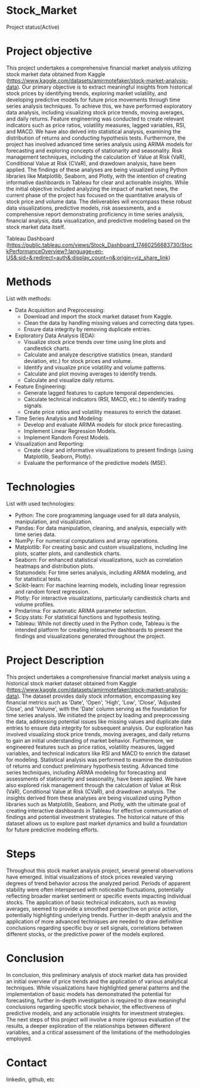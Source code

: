 # Stock_Market
  Project status(Active)

# Project objective
  This project undertakes a comprehensive financial market analysis utilizing stock market data obtained from Kaggle (https://www.kaggle.com/datasets/amirmotefaker/stock-market-analysis-data). Our primary objective is to extract meaningful insights from historical stock prices by identifying trends, exploring market volatility, and developing predictive models for future price movements through time series analysis techniques. To achieve this, we have performed exploratory data analysis, including visualizing stock price trends, moving averages, and daily returns. Feature engineering was conducted to create relevant indicators such as price ratios, volatility measures, lagged variables, RSI, and MACD. We have also delved into statistical analysis, examining the distribution of returns and conducting hypothesis tests. Furthermore, the project has involved advanced time series analysis using ARIMA models for forecasting and exploring concepts of stationarity and seasonality. Risk management techniques, including the calculation of Value at Risk (VaR), Conditional Value at Risk (CVaR), and drawdown analysis, have been applied. The findings of these analyses are being visualized using Python libraries like Matplotlib, Seaborn, and Plotly, with the intention of creating informative dashboards in Tableau for clear and actionable insights. While the initial objective included analyzing the impact of market news, the current phase of the project has focused on the quantitative analysis of stock price and volume data. The deliverables will encompass these robust data visualizations, predictive models, risk assessments, and a comprehensive report demonstrating proficiency in time series analysis, financial analysis, data visualization, and predictive modeling based on the stock market data itself.

  Tableau Dashboard (https://public.tableau.com/views/Stock_Dashboard_17460256683730/StockPerformanceOverview?:language=en-US&:sid=&:redirect=auth&:display_count=n&:origin=viz_share_link)

# Methods
  List with methods:
  - Data Acquisition and Preprocessing:
    - Download and import the stock market dataset from Kaggle.
    - Clean the data by handling missing values and correcting data types.
    - Ensure data integrity by removing duplicate entries.
  - Exploratory Data Analysis (EDA):
    - Visualize stock price trends over time using line plots and candlestick charts.
    - Calculate and analyze descriptive statistics (mean, standard deviation, etc.) for stock prices and volume.
    - Identify and visualize price volatility and volume patterns.
    - Calculate and plot moving averages to identify trends.
    - Calculate and visualize daily returns.
  - Feature Engineering:
    - Generate lagged features to capture temporal dependencies.
    - Calculate technical indicators (RSI, MACD, etc.) to identify trading signals.
    - Create price ratios and volatility measures to enrich the dataset.
  - Time Series Analysis and Modeling:
    - Develop and evaluate ARIMA models for stock price forecasting.
    - Implement Linear Regression Models.
    - Implement Random Forest Models.
  - Visualization and Reporting:
    - Create clear and informative visualizations to present findings (using Matplotlib, Seaborn, Plotly).
    - Evaluate the performance of the predictive models (MSE).

# Technologies 
  List with used technologies:
  - Python: The core programming language used for all data analysis, manipulation, and visualization.
  - Pandas: For data manipulation, cleaning, and analysis, especially with time series data.
  - NumPy: For numerical computations and array operations.
  - Matplotlib: For creating basic and custom visualizations, including line plots, scatter plots, and candlestick charts.
  - Seaborn: For enhanced statistical visualizations, such as correlation heatmaps and distribution plots.
  - Statsmodels: For time series analysis, including ARIMA modeling, and for statistical tests.
  - Scikit-learn: For machine learning models, including linear regression and random forest regression.
  - Plotly: For interactive visualizations, particularly candlestick charts and volume profiles.
  - Pmdarima: For automatic ARIMA parameter selection.
  - Scipy.stats: For statistical functions and hypothesis testing.
  - Tableau: While not directly used in the Python code, Tableau is the intended platform for creating interactive dashboards to present the findings and visualizations generated throughout the project.

# Project Description
  This project undertakes a comprehensive financial market analysis using a historical stock market dataset obtained from Kaggle (https://www.kaggle.com/datasets/amirmotefaker/stock-market-analysis-data). The dataset provides daily stock information, encompassing key financial metrics such as 'Date', 'Open', 'High', 'Low', 'Close', 'Adjusted Close', and 'Volume', with the 'Date' column serving as the foundation for time series analysis. We initiated the project by loading and preprocessing the data, addressing potential issues like missing values and duplicate date entries to ensure data integrity for subsequent analysis. Our exploration has involved visualizing stock price trends, moving averages, and daily returns to gain an initial understanding of market behavior. Furthermore, we engineered features such as price ratios, volatility measures, lagged variables, and technical indicators like RSI and MACD to enrich the dataset for modeling. Statistical analysis was performed to examine the distribution of returns and conduct preliminary hypothesis testing. Advanced time series techniques, including ARIMA modeling for forecasting and assessments of stationarity and seasonality, have been applied. We have also explored risk management through the calculation of Value at Risk (VaR), Conditional Value at Risk (CVaR), and drawdown analysis. The insights derived from these analyses are being visualized using Python libraries such as Matplotlib, Seaborn, and Plotly, with the ultimate goal of creating interactive dashboards in Tableau for effective communication of findings and potential investment strategies. The historical nature of this dataset allows us to explore past market dynamics and build a foundation for future predictive modeling efforts.
  
# Steps
  Throughout this stock market analysis project, several general observations have emerged. Initial visualizations of stock prices revealed varying degrees of trend behavior across the analyzed period. Periods of apparent stability were often interspersed with noticeable fluctuations, potentially reflecting broader market sentiment or specific events impacting individual stocks. The application of basic technical indicators, such as moving averages, seemed to provide a smoothed perspective on price action, potentially highlighting underlying trends. Further in-depth analysis and the application of more advanced techniques are needed to draw definitive conclusions regarding specific buy or sell signals, correlations between different stocks, or the predictive power of the models explored.

# Conclusion
  In conclusion, this preliminary analysis of stock market data has provided an initial overview of price trends and the application of various analytical techniques. While visualizations have highlighted general patterns and the implementation of basic models has demonstrated the potential for forecasting, further in-depth investigation is required to draw meaningful conclusions regarding specific stock behavior, the effectiveness of predictive models, and any actionable insights for investment strategies. The next steps of this project will involve a more rigorous evaluation of the results, a deeper exploration of the relationships between different variables, and a critical assessment of the limitations of the methodologies employed.
  
# Contact
  linkedin, github, etc 